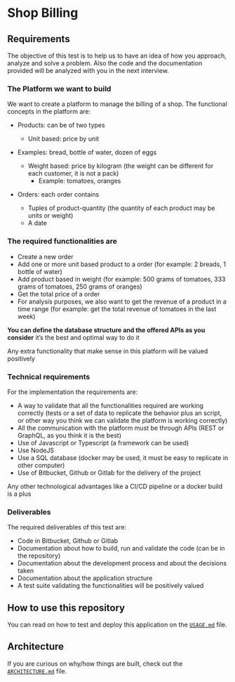 # Shop Billing

## Requirements

The objective of this test is to help us to have an idea of how you approach, analyze and solve a
problem. Also the code and the documentation provided will be analyzed with you in the next
interview.

### The Platform we want to build

We want to create a platform to manage the billing of a shop. The functional concepts in the
platform are:

- Products: can be of two types
  - Unit based: price by unit
- Examples: bread, bottle of water, dozen of eggs
  - Weight based: price by kilogram (the weight can be different for each customer, it
is not a pack)
    - Example: tomatoes, oranges

- Orders: each order contains
  - Tuples of product-quantity (the quantity of each product may be units or weight)
  - A date

### The required functionalities are

- Create a new order
- Add one or more unit based product to a order (for example: 2 breads, 1 bottle of water)
- Add product based in weight (for example: 500 grams of tomatoes, 333 grams of
tomatoes, 250 grams of oranges)
- Get the total price of a order
- For analysis purposes, we also want to get the revenue of a product in a time range (for
example: get the total revenue of tomatoes in the last week)

**You can define the database structure and the offered APIs as you consider** it’s the best
and optimal way to do it

Any extra functionality that make sense in this platform will be valued positively

### Technical requirements

For the implementation the requirements are:

- A way to validate that all the functionalities required are working correctly (tests or a set
of data to replicate the behavior plus an script, or other way you think we can validate
the platform is working correctly)
- All the communication with the platform must be through APIs (REST or GraphQL, as
you think it is the best)
- Use of Javascript or Typescript (a framework can be used)
- Use NodeJS
- Use a SQL database (docker may be used, it must be easy to replicate in other
computer)
- Use of Bitbucket, Github or Gitlab for the delivery of the project

Any other technological advantages like a CI/CD pipeline or a docker build is a plus

### Deliverables

The required deliverables of this test are:

- Code in Bitbucket, Github or Gitlab
- Documentation about how to build, run and validate the code (can be in the repository)
- Documentation about the development process and about the decisions taken
- Documentation about the application structure
- A test suite validating the functionalities will be positively valued

## How to use this repository

You can read on how to test and deploy this application on the [`USAGE.md`](usage.md) file.

## Architecture

If you are curious on why/how things are built, check out the [`ARCHITECTURE.md`](architecture.md) file.
